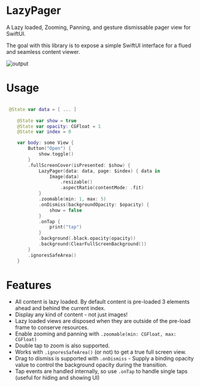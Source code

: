 # LazyPager

A Lazy loaded, Zooming, Panning, and gesture dismissable pager view for SwiftUI. 

The goal with this library is to expose a simple SwiftUI interface for a flued and seamless content viewer.


![output](https://github.com/gh123man/LazyPager/assets/959778/a82da8c3-9d65-4782-8fd7-40cc598e16da)



# Usage

```swift 

 @State var data = [ ... ]
    
    @State var show = true
    @State var opacity: CGFloat = 1
    @State var index = 0

    var body: some View {
        Button("Open") {
            show.toggle()
        }
        .fullScreenCover(isPresented: $show) {
            LazyPager(data: data, page: $index) { data in
                Image(data)
                    .resizable()
                    .aspectRatio(contentMode: .fit)
            }
            .zoomable(min: 1, max: 5)
            .onDismiss(backgroundOpacity: $opacity) {
                show = false
            }
            .onTap {
                print("tap")
            }
            .background(.black.opacity(opacity))
            .background(ClearFullScreenBackground())
        }
        .ignoresSafeArea()
    }
```

# Features

- All content is lazy loaded. By default content is pre-loaded 3 elements ahead and behind the current index. 
- Display any kind of content - not just images! 
- Lazy loaded views are disposed when they are outside of the pre-load frame to conserve resources. 
- Enable zooming and panning with `.zoomable(min: CGFloat, max: CGFloat)`
- Double tap to zoom is also supported.
- Works with `.ignoresSafeArea()` (or not) to get a true full screen view.
- Drag to dismiss is supported with `.onDismiss` - Supply a binding opacity value to control the background opacity during the transition. 
- Tap events are handled internally, so use `.onTap` to handle single taps (useful for hiding and showing UI)
